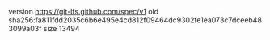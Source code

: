version https://git-lfs.github.com/spec/v1
oid sha256:fa811fdd2035c6b6e495e4cd812f09464dc9302fe1ea073c7dceeb483099a03f
size 13494
